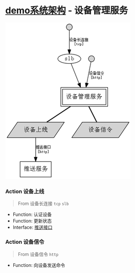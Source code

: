 # [demo系统架构](../Home.md) - 设备管理服务

![](devicemgr.gv.png)

### Action 设备上线

> From 设备长连接 `tcp` `slb`

* Function: 认证设备
* Function: 更新状态
* Interface: [推送接口](../cloud/pushserver.md)

### Action 设备信令

> From 设备信令 `http`

* Function: 向设备发送命令
